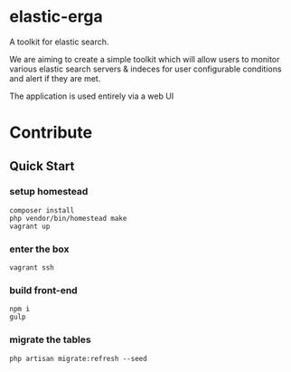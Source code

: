 # elastic-erga
A toolkit for elastic search. 

We are aiming to create a simple toolkit which will allow users to monitor various elastic search servers & indeces for user 
configurable conditions and alert if they are met.

The application is used entirely via a web UI 



# Contribute

## Quick Start
    
### setup homestead
    
    composer install
    php vendor/bin/homestead make
    vagrant up
    
### enter the box
    
    vagrant ssh

### build front-end
   
    npm i
    gulp

### migrate the tables

    php artisan migrate:refresh --seed
    

